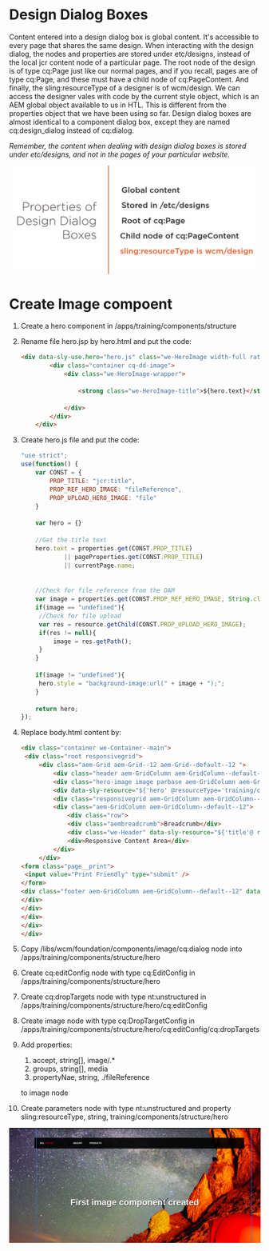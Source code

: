 # Design Dialog Boxes

 Content entered into a design dialog box is global content. It's accessible to every page that shares the same design. When interacting with the design dialog, the nodes and properties are stored under etc/designs, instead of the local jcr content node of a particular page. The root node of the design is of type cq:Page just like our normal pages, and if you recall, pages are of type cq:Page, and these must have a child node of cq:PageContent. And finally, the sling:resourceType of a designer is of wcm/design. We can access the designer vales with code by the current style object, which is an AEM global object available to us in HTL. This is different from the properties object that we have been using so far. Design dialog boxes are almost identical to a component dialog box, except they are named cq:design_dialog instead of cq:dialog. 

*Remember, the content when dealing with design dialog boxes is stored under etc/designs, and not in the pages of your particular website.* 

![image-20200422143840649](../images/dev-designs-dialog.png)

# Create Image compoent

1. Create a hero component in /apps/training/components/structure

2. Rename file hero.jsp by hero.html and put the code:

   ```html
   <div data-sly-use.hero="hero.js" class="we-HeroImage width-full ratio-16by9" style="${hero.style @ context='styleString'}">
           <div class="container cq-dd-image">
               <div class="we-HeroImage-wrapper">
                   
                   <strong class="we-HeroImage-title">${hero.text}</strong>
   
               </div>
           </div>
       </div>
   ```

3. Create hero.js file and put the code:

   ```javascript
   "use strict";
   use(function() {
       var CONST = {
           PROP_TITLE: "jcr:title",
           PROP_REF_HERO_IMAGE: "fileReference",
           PROP_UPLOAD_HERO_IMAGE: "file"
       }
       
       var hero = {}
       
       //Get the title text
       hero.text = properties.get(CONST.PROP_TITLE)
               || pageProperties.get(CONST.PROP_TITLE)
               || currentPage.name;
   
       
       //Check for file reference from the DAM
       var image = properties.get(CONST.PROP_REF_HERO_IMAGE, String.class);
       if(image == "undefined"){
       	//Check for file upload
       	var res = resource.getChild(CONST.PROP_UPLOAD_HERO_IMAGE);
       	if(res != null){
       		image = res.getPath();
       	}
       }
       
       if(image != "undefined"){
       	hero.style = "background-image:url(" + image + ");";
       }
       
       return hero;
   });
   ```

4. Replace body.html content by:

   ```html
   <div class="container we-Container--main">
   	<div class="root responsivegrid">
   		<div class="aem-Grid aem-Grid--12 aem-Grid--default--12 ">
   			<div class="header aem-GridColumn aem-GridColumn--default--12" data-sly-include="header.html"></div>
   			<div class="hero-image image parbase aem-GridColumn aem-GridColumn--default--12">
   			<div data-sly-resource="${'hero' @resourceType='training/components/structure/hero'}"></div>
   			<div class="responsivegrid aem-GridColumn aem-GridColumn--default--12">
   			<div class="aem-GridColumn aem-GridColumn--default--12">
   				<div class="row">
   				<div class="aembreadcrumb">Breadcrumb</div>
   				<div class="we-Header" data-sly-resource="${'title'@ resourceType='training/components/structure/title'}"></div>
   				<div>Responsive Content Area</div>
   			</div>
   		</div>
   <form class="page__print">
   	<input value="Print Friendly" type="submit" />
   </form>
   <div class="footer aem-GridColumn aem-GridColumn--default--12" data-sly-include="footer.html"></div>
   </div>
   </div>
   </div>
   </div>
   </div>
   ```

5. Copy /libs/wcm/foundation/components/image/cq:dialog node into /apps/training/components/structure/hero

6. Create cq:editConfig node with type cq:EditConfig in  /apps/training/components/structure/hero

7. Create cq:dropTargets node with type nt:unstructured in /apps/training/components/structure/hero/cq:editConfig

8. Create image node with type cq:DropTargetConfig in /apps/training/components/structure/hero/cq:editConfig/cq:dropTargets

9. Add properties:

   1. accept, string[], image/.*
   2. groups, string[], media
   3. propertyNae, string, ./fileReference

   to image node

10. Create parameters node with type nt:unstructured and property sling:resourceType, string, training/components/structure/hero

![image-20200423013115850](../images/dev-hero-component.png)